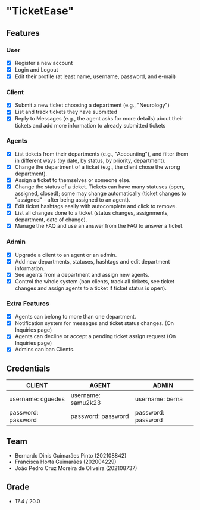 # "TicketEase"

## Features

### User
- [x] Register a new account
- [x] Login and Logout
- [x] Edit their profile (at least name, username, password, and e-mail)

### Client
- [x] Submit a new ticket choosing a department (e.g., "Neurology")
- [x] List and track tickets they have submitted
- [x] Reply to Messages (e.g., the agent asks for more details) about their tickets and add more information to already submitted tickets

### Agents
- [x] List tickets from their departments (e.g., "Accounting"), and filter them in different ways (by date, by status, by priority, department). 
- [x] Change the department of a ticket (e.g., the client chose the wrong department). 
- [x] Assign a ticket to themselves or someone else. 
- [x] Change the status of a ticket. Tickets can have many statuses (open, assigned, closed); some may change automatically (ticket changes to "assigned" - after being assigned to an agent). 
- [x] Edit ticket hashtags easily with autocomplete and click to remove. 
- [x] List all changes done to a ticket (status changes, assignments, department, date of change). 
- [x] Manage the FAQ and use an answer from the FAQ to answer a ticket. 

### Admin
- [x] Upgrade a client to an agent or an admin.
- [x] Add new departments, statuses, hashtags and edit department information.
- [x] See agents from a department and assign new agents. 
- [x] Control the whole system (ban clients, track all tickets, see ticket changes and assign agents to a ticket if ticket status is open).

### Extra Features
- [x] Agents can belong to more than one department.
- [x] Notification system for messages and ticket status changes. (On Inquiries page)
- [x] Agents can decline or accept a pending ticket assign request (On Inquiries page)
- [x] Admins can ban Clients.

## Credentials

| CLIENT | AGENT | ADMIN |
| -------- | -------- | -------- |
| username: cguedes     | username: samu2k23  | username: berna     |
| password: password     | password: password    | password: password     |

## Team

- Bernardo Dinis Guimarães Pinto (202108842)
- Francisca Horta Guimarães (202004229)
- João Pedro Cruz Moreira de Oliveira (202108737)

## Grade
- 17.4 / 20.0

